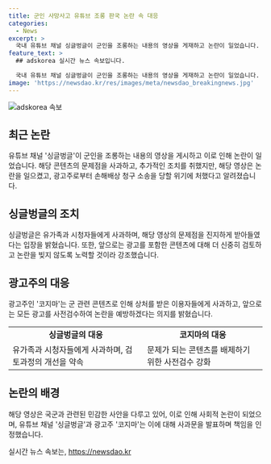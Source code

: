 ```yaml
---
title: 군인 사망사고 유튜브 조롱 판국 논란 속 대응
categories:
  - News
excerpt: >
  국내 유튜브 채널 싱글벙글이 군인을 조롱하는 내용의 영상을 게재하고 논란이 일었습니다. 이에 영상을 삭제하고 사과문을 올렸지만, 광고주로부터 손해배상 청구 소송을 당할 위기에 처했습니다. 해당 채널은 군인과 가족들에게 상처를 준 점을 사과하며 국군의 노고를 감사히 생각한다고 전했습니다. 또한, 영상에 대한 논란이 확산되며 누리꾼들의 비판이 이어지고 있습니다. 광고주인 코지마도 군인과 관련된 분들에게 사과를 표명하며 손해배상을 청구할 예정이라고 밝혔습니다.
feature_text: >
  ## adskorea 실시간 뉴스 속보입니다.

  국내 유튜브 채널 싱글벙글이 군인을 조롱하는 내용의 영상을 게재하고 논란이 일었습니다. 이에 영상을 삭제하고 사과문을 올렸지만, 광고주로부터 손해배상 청구 소송을 당할 위기에 처했습니다. 해당 채널은 군인과 가족들에게 상처를 준 점을 사과하며 국군의 노고를 감사히 생각한다고 전했습니다. 또한, 영상에 대한 논란이 확산되며 누리꾼들의 비판이 이어지고 있습니다. 광고주인 코지마도 군인과 관련된 분들에게 사과를 표명하며 손해배상을 청구할 예정이라고 밝혔습니다.
image: 'https://newsdao.kr/res/images/meta/newsdao_breakingnews.jpg'
---
```


<p><img src="https://newsdao.kr/res/images/meta/newsdao_breakingnews.jpg" alt="adskorea 속보" /></p>

<h2 data-ke-size="size26">최근 논란</h2>

<p data-ke-size="size16">유튜브 채널 '싱글벙글'이 군인을 조롱하는 내용의 영상을 게시하고 이로 인해 논란이 일었습니다. 해당 콘텐츠의 문제점을 사과하고, 추가적인 조치를 취했지만, 해당 영상은 논란을 일으켰고, 광고주로부터 손해배상 청구 소송을 당할 위기에 처했다고 알려졌습니다.</p>

<h2 data-ke-size="size26">싱글벙글의 조치</h2>

<p data-ke-size="size16">싱글벙글은 유가족과 시청자들에게 사과하며, 해당 영상의 문제점을 진지하게 받아들였다는 입장을 밝혔습니다. 또한, 앞으로는 광고를 포함한 콘텐츠에 대해 더 신중히 검토하고 논란을 빚지 않도록 노력할 것이라 강조했습니다.</p>

<h2 data-ke-size="size26">광고주의 대응</h2>

<p data-ke-size="size16">광고주인 '코지마'는 군 관련 콘텐츠로 인해 상처를 받은 이용자들에게 사과하고, 앞으로는 모든 광고를 사전검수하여 논란을 예방하겠다는 의지를 밝혔습니다.</p>

<table>
    <tr>
        <td style="text-align: center; height: 17px;"><b>싱글벙글의 대응</b></td>
        <td style="text-align: center; height: 17px;"><b>코지마의 대응</b></td>
    </tr>
    <tr>
        <td style="text-align: left;">유가족과 시청자들에게 사과하며, 검토과정의 개선을 약속</td>
        <td style="text-align: left;">문제가 되는 콘텐츠를 배제하기 위한 사전검수 강화</td>
    </tr>
</table>

<h2 data-ke-size="size26">논란의 배경</h2>

<p data-ke-size="size16">해당 영상은 국군과 관련된 민감한 사안을 다루고 있어, 이로 인해 사회적 논란이 되었으며, 유튜브 채널 '싱글벙글'과 광고주 '코지마'는 이에 대해 사과문을 발표하며 책임을 인정했습니다.</p>
실시간 뉴스 속보는, <a href="https://newsdao.kr" rel="dofollow">https://newsdao.kr</a>


